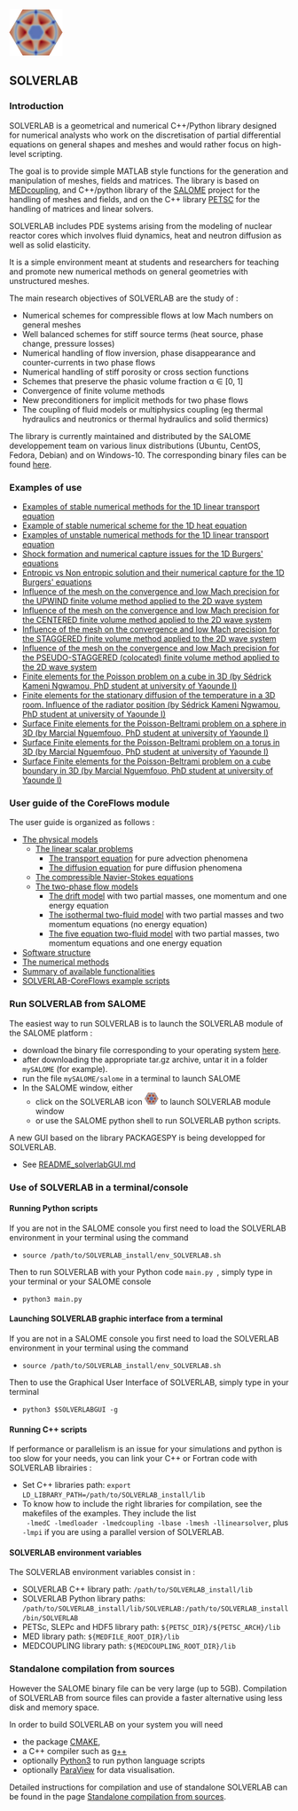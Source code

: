 ![logo](./images/logoSOLVERLAB.png)


## SOLVERLAB


### Introduction

SOLVERLAB is a geometrical and numerical C++/Python library designed for numerical analysts
who work on the discretisation of partial differential equations on general shapes and meshes
and would rather focus on high-level scripting.

The goal is to provide simple MATLAB style functions for the generation and manipulation of meshes, fields and matrices.
The library is based on
[MEDcoupling](https://docs.salome-platform.org/latest/dev/MEDCoupling/tutorial/index.html),
and C++/python library of the
[SALOME](http://www.salome-platform.org/) project for the handling of meshes and fields,
and on the C++ library [PETSC](https://petsc.org/release/)
for the handling of matrices and linear solvers.

SOLVERLAB includes PDE systems arising from the modeling of nuclear reactor cores
which involves fluid dynamics, heat and neutron diffusion as well as solid elasticity.

It is a simple environment meant at students and researchers for teaching and promote new numerical
methods on general geometries with unstructured meshes.

The main research objectives of SOLVERLAB are the study of :
- Numerical schemes for compressible flows at low Mach numbers on general meshes
- Well balanced schemes for stiff source terms (heat source, phase change, pressure losses)
- Numerical handling of flow inversion, phase disappearance and counter-currents in two phase flows
- Numerical handling of stiff porosity or cross section functions
- Schemes that preserve the phasic volume fraction α ∈ [0, 1]
- Convergence of finite volume methods
- New preconditioners for implicit methods for two phase flows
- The coupling of fluid models or multiphysics coupling
  (eg thermal hydraulics and neutronics or thermal hydraulics and solid thermics)

The library is currently maintained and distributed by the SALOME developpement team
on various linux distributions (Ubuntu, CentOS, Fedora, Debian) and on Windows-10.
The corresponding binary files can be found  [here](https://www.salome-platform.org/?page_id=15).


### Examples of use

- [Examples of stable numerical methods for the 1D linear transport equation](
  CDMATH/tests/doc/1DTransportEquation/RegularGrid/TransportEquation1D_RegularGrid.ipynb)
- [Example of stable numerical scheme for the 1D heat equation](CDMATH/tests/doc/1DHeatEquation/HeatEquation1D_RegularGrid.ipynb)
- [Examples of unstable numerical methods for the 1D linear transport equation](CDMATH/tests/doc/1DTransportEquation/UnstableSchemes/TransportEquation1D_UnstableSchemes.ipynb)
- [Shock formation and numerical capture issues for the 1D Burgers' equations](CDMATH/tests/doc/1DBurgersEquation_ShockWave/BurgersEquation1D.ipynb)
- [Entropic vs Non entropic solution and their numerical capture for the 1D Burgers' equations](CDMATH/tests/doc/1DBurgersEquation_RarefactionWave/BurgersEquation1DEntropicSchemes.ipynb)
- [Influence of the mesh on the convergence and low Mach precision for the UPWIND finite volume method applied to the 2D wave system](
  CDMATH/tests/doc/2DWaveSystemVF_stationary/Convergence_WaveSystem_Upwind_SQUARE.ipynb)
- [Influence of the mesh on the convergence and low Mach precision for the CENTERED finite volume method applied to the 2D wave system](
  CDMATH/tests/doc/2DWaveSystemVF_stationary/Convergence_WaveSystem_Centered_SQUARE.ipynb)
- [Influence of the mesh on the convergence and low Mach precision  for the STAGGERED finite volume method applied to the 2D wave system](
  CDMATH/tests/doc/2DWaveSystemVF_stationary/Convergence_WaveSystem_Staggered_SQUARE_squares.ipynb)
- [Influence of the mesh on the convergence and low Mach precision  for the PSEUDO-STAGGERED (colocated)
  finite volume method applied to the 2D wave system](
  CDMATH/tests/doc/2DWaveSystemVF_stationary/Convergence_WaveSystem_PStag_SQUARE.ipynb)
- [Finite elements for the Poisson problem on a cube in 3D (by Sédrick Kameni Ngwamou, PhD student at university of Yaounde I)](
  CDMATH/tests/doc/3DPoissonEF/FiniteElements3DPoisson_CUBE.ipynb)
- [Finite elements for the stationary diffusion of the temperature in a 3D room. Influence of the radiator position (by Sédrick Kameni Ngwamou, PhD student at university of Yaounde I)](
  CDMATH/tests/doc/3DRoomCoolingEF/3DRoomCoolingEF.ipynb)
- [Surface Finite elements for the Poisson-Beltrami problem on a sphere in 3D (by Marcial Nguemfouo, PhD student at university of Yaounde I)](
  CDMATH/tests/doc/3DPoissonSphereEF/SynthesisConvergenceFESphere.pdf)
- [Surface Finite elements for the Poisson-Beltrami problem on a torus in 3D (by Marcial Nguemfouo, PhD student at university of Yaounde I)](
  CDMATH/tests/doc/3DPoissonTorusEF/SynthesisConvergenceFETorus.pdf)
- [Surface Finite elements for the Poisson-Beltrami problem on a cube boundary in 3D (by Marcial Nguemfouo, PhD student at university of Yaounde I)](
  CDMATH/tests/doc/3DPoissonCubeSkinEF/SynthesisConvergenceFECubeSkin.pdf)


### User guide of the CoreFlows module

The user guide is organized as follows :
- [The physical models](./CoreFlows/Documentation/PhysicalModels.md)
    - [The linear scalar problems](./CoreFlows/Documentation/PhysicalModels/ScalarModelsPage.md)
        - [The transport equation](./CoreFlows/Documentation/PhysicalModels/TransportEq.md) for pure advection phenomena
        - [The diffusion equation](./CoreFlows/Documentation/PhysicalModels/DiffusionEq.md) for pure diffusion phenomena
    - [The compressible Navier-Stokes equations](./CoreFlows/Documentation/PhysicalModels/NSModelsPage.md)
    - [The two-phase flow models](./CoreFlows/Documentation/PhysicalModels/TwoPhasePage.md)
        - [The drift model](./CoreFlows/Documentation/PhysicalModels/TwoPhase/DriftModelPage.md) with two partial masses, one momentum and one energy equation
        - [The isothermal two-fluid model](./CoreFlows/Documentation/PhysicalModels/TwoPhase/IsothermalPage.md) with two partial masses and two momentum equations (no energy equation)
        - [The five equation two-fluid model](./CoreFlows/Documentation/PhysicalModels/TwoPhase/FiveEqPage.md) with two partial masses, two momentum equations and one energy equation
- [Software structure](CoreFlows/Documentation/software.md)
- [The numerical methods](CoreFlows/Documentation/numericalPage.md)
- [Summary of  available functionalities](CoreFlows/Documentation/functionalities.md)
- [SOLVERLAB-CoreFlows example scripts](CoreFlows/Documentation/examples.md)


### Run SOLVERLAB from SALOME

The easiest way to run SOLVERLAB is to launch the SOLVERLAB module of the SALOME platform :
- download the binary file corresponding to your operating system [here](https://www.salome-platform.org/?page_id=15).
- after downloading the appropriate tar.gz archive, untar it in a folder `mySALOME` (for example).
- run the file `mySALOME/salome` in a terminal to launch SALOME
- In the SALOME window, either
    - click on the SOLVERLAB icon ![logo](./images/logoSOLVERLABsmall.png) to launch SOLVERLAB module window
    - or use the SALOME python shell to run SOLVERLAB python scripts.

A new GUI based on the library PACKAGESPY is being developped for SOLVERLAB.

- See [README_solverlabGUI.md](./READMES/README_solverlabGUI.md)

### Use of SOLVERLAB in a terminal/console


#### Running Python scripts

If you are not in the SALOME console you first need to load the SOLVERLAB environment in your terminal using the command
 * `source /path/to/SOLVERLAB_install/env_SOLVERLAB.sh`  

Then to run SOLVERLAB with your Python code `main.py `, simply type in your terminal or your SALOME console
- `python3 main.py`


#### Launching SOLVERLAB graphic interface from a terminal

If you are not in a SALOME console you first need to load the SOLVERLAB environment in your terminal using the command
 * `source /path/to/SOLVERLAB_install/env_SOLVERLAB.sh`

Then to use the Graphical User Interface of SOLVERLAB, simply type in your terminal
- `python3 $SOLVERLABGUI -g`


#### Running C++ scripts

If performance or parallelism is an issue for your simulations and python is too slow for your needs,
you can link your C++ or Fortran code with SOLVERLAB librairies :
 * Set C++ libraries path: `export LD_LIBRARY_PATH=/path/to/SOLVERLAB_install/lib`
 * To know how to include the right libraries for compilation, see the makefiles of the examples.
  They include the list  
  ` -lmedC -lmedloader -lmedcoupling -lbase -lmesh -llinearsolver`, plus `-lmpi` if you are using a parallel version of SOLVERLAB.


#### SOLVERLAB environment variables

The SOLVERLAB environment variables consist in :
 * SOLVERLAB C++ library path: `/path/to/SOLVERLAB_install/lib`
 * SOLVERLAB Python library paths: `/path/to/SOLVERLAB_install/lib/SOLVERLAB:/path/to/SOLVERLAB_install/bin/SOLVERLAB`
 * PETSc, SLEPc and HDF5 library path: `${PETSC_DIR}/${PETSC_ARCH}/lib`
 * MED library path: `${MEDFILE_ROOT_DIR}/lib`
 * MEDCOUPLING library path: `${MEDCOUPLING_ROOT_DIR}/lib`

### Standalone compilation from sources

However the SALOME binary file can be very large (up to 5GB).
Compilation of SOLVERLAB from source files can provide a faster alternative using less disk and memory space.

In order to build SOLVERLAB on your system you will need
- the package [CMAKE](https://cmake.org/),
- a C++  compiler such as  [g++](https://gcc.gnu.org/)
- optionally [Python3](https://www.python.org/downloads/) to run python language scripts
- optionally [ParaView](https://www.paraview.org/) for data visualisation.  

Detailed instructions for compilation and use of standalone SOLVERLAB can be found in the page
[Standalone compilation from sources](CoreFlows/Documentation/install.md).



